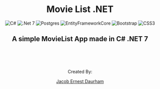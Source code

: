 <div align="center">

# Movie List .NET


![C#](https://img.shields.io/badge/c%23-%23239120.svg?style=for-the-badge&logo=c-sharp&logoColor=white)
![.Net 7](https://img.shields.io/badge/ASP.NET-5C2D91?style=for-the-badge&logo=.net&logoColor=white)
![Postgres](https://img.shields.io/badge/postgres-%23316192.svg?style=for-the-badge&logo=postgresql&logoColor=white)
![EntityFrameworkCore](https://img.shields.io/badge/Entity_Framework_Core-%232052B2.svg?style=for-the-badge&logo=microsoft&logoColor=white)
![Bootstrap](https://img.shields.io/badge/bootstrap-%23563D7C.svg?style=for-the-badge&logo=bootstrap&logoColor=white)
![CSS3](https://img.shields.io/badge/css3-%231572B6.svg?style=for-the-badge&logo=css3&logoColor=white)

A simple MovieList App made in C# .NET 7
---

<br>
<br>
<br>

Created By:

[Jacob Ernest Daurham](https://daurham.com)

</div>